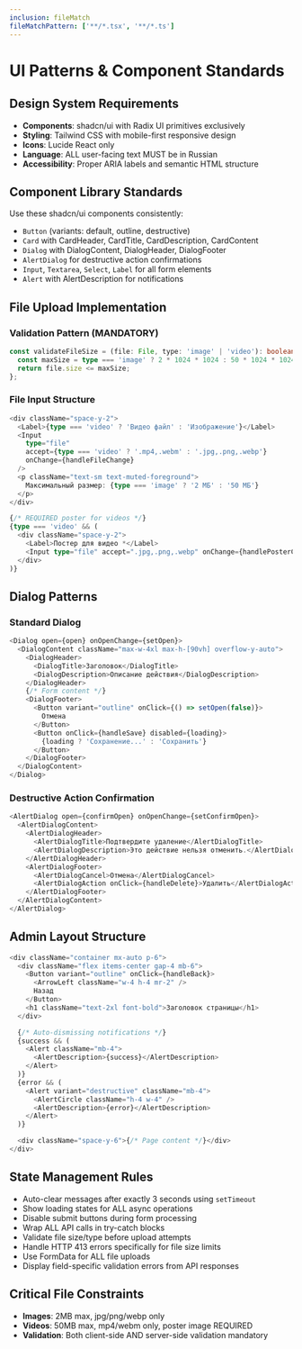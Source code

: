 ```yaml
---
inclusion: fileMatch
fileMatchPattern: ['**/*.tsx', '**/*.ts']
---
```


# UI Patterns & Component Standards

## Design System Requirements
- **Components**: shadcn/ui with Radix UI primitives exclusively
- **Styling**: Tailwind CSS with mobile-first responsive design
- **Icons**: Lucide React only
- **Language**: ALL user-facing text MUST be in Russian
- **Accessibility**: Proper ARIA labels and semantic HTML structure

## Component Library Standards
Use these shadcn/ui components consistently:
- `Button` (variants: default, outline, destructive)
- `Card` with CardHeader, CardTitle, CardDescription, CardContent
- `Dialog` with DialogContent, DialogHeader, DialogFooter
- `AlertDialog` for destructive action confirmations
- `Input`, `Textarea`, `Select`, `Label` for all form elements
- `Alert` with AlertDescription for notifications

## File Upload Implementation

### Validation Pattern (MANDATORY)
```typescript
const validateFileSize = (file: File, type: 'image' | 'video'): boolean => {
  const maxSize = type === 'image' ? 2 * 1024 * 1024 : 50 * 1024 * 1024;
  return file.size <= maxSize;
};
```

### File Input Structure
```typescript
<div className="space-y-2">
  <Label>{type === 'video' ? 'Видео файл' : 'Изображение'}</Label>
  <Input
    type="file"
    accept={type === 'video' ? '.mp4,.webm' : '.jpg,.png,.webp'}
    onChange={handleFileChange}
  />
  <p className="text-sm text-muted-foreground">
    Максимальный размер: {type === 'image' ? '2 МБ' : '50 МБ'}
  </p>
</div>

{/* REQUIRED poster for videos */}
{type === 'video' && (
  <div className="space-y-2">
    <Label>Постер для видео *</Label>
    <Input type="file" accept=".jpg,.png,.webp" onChange={handlePosterChange} />
  </div>
)}
```

## Dialog Patterns

### Standard Dialog
```typescript
<Dialog open={open} onOpenChange={setOpen}>
  <DialogContent className="max-w-4xl max-h-[90vh] overflow-y-auto">
    <DialogHeader>
      <DialogTitle>Заголовок</DialogTitle>
      <DialogDescription>Описание действия</DialogDescription>
    </DialogHeader>
    {/* Form content */}
    <DialogFooter>
      <Button variant="outline" onClick={() => setOpen(false)}>
        Отмена
      </Button>
      <Button onClick={handleSave} disabled={loading}>
        {loading ? 'Сохранение...' : 'Сохранить'}
      </Button>
    </DialogFooter>
  </DialogContent>
</Dialog>
```

### Destructive Action Confirmation
```typescript
<AlertDialog open={confirmOpen} onOpenChange={setConfirmOpen}>
  <AlertDialogContent>
    <AlertDialogHeader>
      <AlertDialogTitle>Подтвердите удаление</AlertDialogTitle>
      <AlertDialogDescription>Это действие нельзя отменить.</AlertDialogDescription>
    </AlertDialogHeader>
    <AlertDialogFooter>
      <AlertDialogCancel>Отмена</AlertDialogCancel>
      <AlertDialogAction onClick={handleDelete}>Удалить</AlertDialogAction>
    </AlertDialogFooter>
  </AlertDialogContent>
</AlertDialog>
```

## Admin Layout Structure
```typescript
<div className="container mx-auto p-6">
  <div className="flex items-center gap-4 mb-6">
    <Button variant="outline" onClick={handleBack}>
      <ArrowLeft className="w-4 h-4 mr-2" />
      Назад
    </Button>
    <h1 className="text-2xl font-bold">Заголовок страницы</h1>
  </div>

  {/* Auto-dismissing notifications */}
  {success && (
    <Alert className="mb-4">
      <AlertDescription>{success}</AlertDescription>
    </Alert>
  )}
  {error && (
    <Alert variant="destructive" className="mb-4">
      <AlertCircle className="h-4 w-4" />
      <AlertDescription>{error}</AlertDescription>
    </Alert>
  )}

  <div className="space-y-6">{/* Page content */}</div>
</div>
```

## State Management Rules
- Auto-clear messages after exactly 3 seconds using `setTimeout`
- Show loading states for ALL async operations
- Disable submit buttons during form processing
- Wrap ALL API calls in try-catch blocks
- Validate file size/type before upload attempts
- Handle HTTP 413 errors specifically for file size limits
- Use FormData for ALL file uploads
- Display field-specific validation errors from API responses

## Critical File Constraints
- **Images**: 2MB max, jpg/png/webp only
- **Videos**: 50MB max, mp4/webm only, poster image REQUIRED
- **Validation**: Both client-side AND server-side validation mandatory